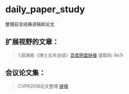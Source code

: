 # daily_paper_study
整理前言经典讲稿和论文

扩展视野的文章：  
-------------
>1.田渊栋《博士五年总结》[百度网盘链接](https://pan.baidu.com/s/1yVVFSIy_JTFPhcle8tAU4A) 提取码: 6e7r 

会议论文集：
----------
> CVPR2018论文整理  [链接]()
